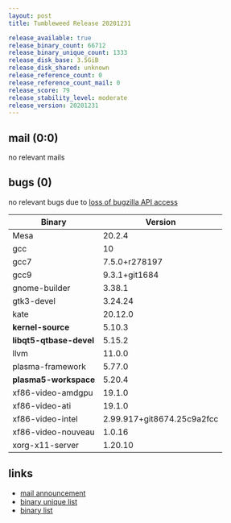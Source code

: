 ```yaml
---
layout: post
title: Tumbleweed Release 20201231

release_available: true
release_binary_count: 66712
release_binary_unique_count: 1333
release_disk_base: 3.5GiB
release_disk_shared: unknown
release_reference_count: 0
release_reference_count_mail: 0
release_score: 79
release_stability_level: moderate
release_version: 20201231
---
```


## mail (0:0)

no relevant mails

## bugs (0)

<!--more-->

no relevant bugs due to [loss of bugzilla API access](https://bugzilla.opensuse.org/show_bug.cgi?id=1157722)

Binary | Version
--- | ---
Mesa | 20.2.4
gcc | 10
gcc7 | 7.5.0+r278197
gcc9 | 9.3.1+git1684
gnome-builder | 3.38.1
gtk3-devel | 3.24.24
kate | 20.12.0
**kernel-source** | 5.10.3
**libqt5-qtbase-devel** | 5.15.2
llvm | 11.0.0
plasma-framework | 5.77.0
**plasma5-workspace** | 5.20.4
xf86-video-amdgpu | 19.1.0
xf86-video-ati | 19.1.0
xf86-video-intel | 2.99.917+git8674.25c9a2fcc
xf86-video-nouveau | 1.0.16
xorg-x11-server | 1.20.10

## links

- [mail announcement](https://github.com/boombatower/tumbleweed-review/issues/10)
- [binary unique list](http://download.opensuse.org/history/20201231/rpm.unique.list)
- [binary list](http://download.opensuse.org/history/20201231/rpm.list)
